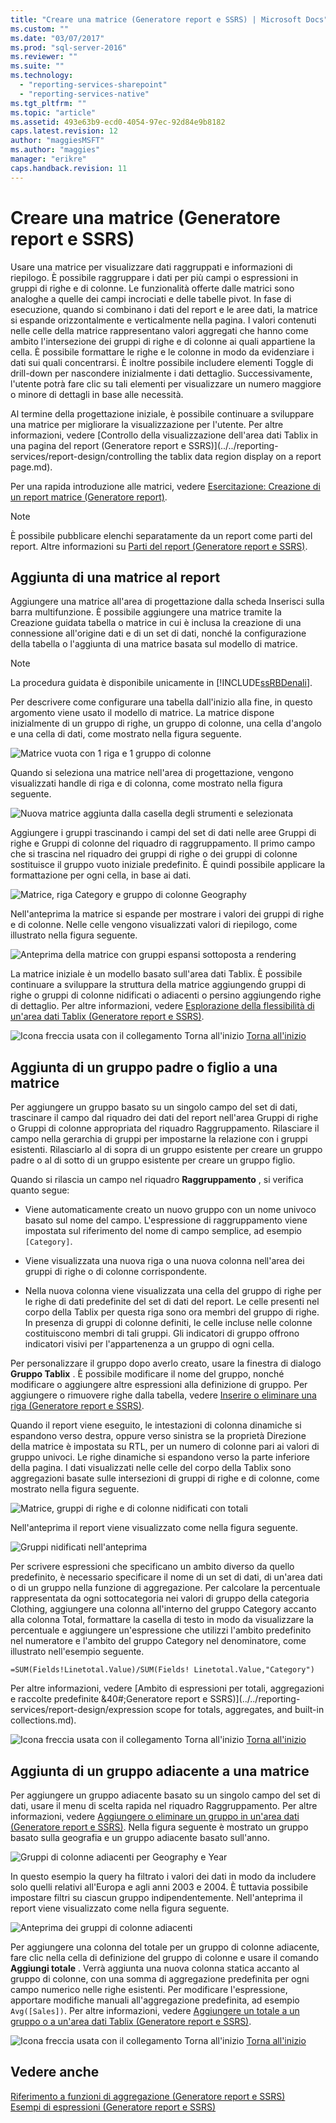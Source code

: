 ```yaml
---
title: "Creare una matrice (Generatore report e SSRS) | Microsoft Docs"
ms.custom: ""
ms.date: "03/07/2017"
ms.prod: "sql-server-2016"
ms.reviewer: ""
ms.suite: ""
ms.technology: 
  - "reporting-services-sharepoint"
  - "reporting-services-native"
ms.tgt_pltfrm: ""
ms.topic: "article"
ms.assetid: 493e63b9-ecd0-4054-97ec-92d84e9b8182
caps.latest.revision: 12
author: "maggiesMSFT"
ms.author: "maggies"
manager: "erikre"
caps.handback.revision: 11
---
```

# Creare una matrice (Generatore report e SSRS)
  Usare una matrice per visualizzare dati raggruppati e informazioni di riepilogo. È possibile raggruppare i dati per più campi o espressioni in gruppi di righe e di colonne. Le funzionalità offerte dalle matrici sono analoghe a quelle dei campi incrociati e delle tabelle pivot. In fase di esecuzione, quando si combinano i dati del report e le aree dati, la matrice si espande orizzontalmente e verticalmente nella pagina. I valori contenuti nelle celle della matrice rappresentano valori aggregati che hanno come ambito l'intersezione dei gruppi di righe e di colonne ai quali appartiene la cella. È possibile formattare le righe e le colonne in modo da evidenziare i dati sui quali concentrarsi. È inoltre possibile includere elementi Toggle di drill-down per nascondere inizialmente i dati dettaglio. Successivamente, l'utente potrà fare clic su tali elementi per visualizzare un numero maggiore o minore di dettagli in base alle necessità.  
  
 Al termine della progettazione iniziale, è possibile continuare a sviluppare una matrice per migliorare la visualizzazione per l'utente. Per altre informazioni, vedere [Controllo della visualizzazione dell'area dati Tablix in una pagina del report &#40;Generatore report e SSRS&#41;](../../reporting-services/report-design/controlling the tablix data region display on a report page.md).  
  
 Per una rapida introduzione alle matrici, vedere [Esercitazione: Creazione di un report matrice &#40;Generatore report&#41;](../../reporting-services/tutorial-creating-a-matrix-report-report-builder.md).  
  
> [!NOTE]  
>  È possibile pubblicare elenchi separatamente da un report come parti del report. Altre informazioni su [Parti del report (Generatore report e SSRS)](../../reporting-services/report-design/report-parts-report-builder-and-ssrs.md).  
  
##  <a name="AddingMatrix"></a> Aggiunta di una matrice al report  
 Aggiungere una matrice all'area di progettazione dalla scheda Inserisci sulla barra multifunzione. È possibile aggiungere una matrice tramite la Creazione guidata tabella o matrice in cui è inclusa la creazione di una connessione all'origine dati e di un set di dati, nonché la configurazione della tabella o l'aggiunta di una matrice basata sul modello di matrice.  
  
> [!NOTE]  
>  La procedura guidata è disponibile unicamente in [!INCLUDE[ssRBDenali](../../includes/ssrbdenali-md.md)].  
  
 Per descrivere come configurare una tabella dall'inizio alla fine, in questo argomento viene usato il modello di matrice.  La matrice dispone inizialmente di un gruppo di righe, un gruppo di colonne, una cella d'angolo e una cella di dati, come mostrato nella figura seguente.  
  
 ![Matrice vuota con 1 riga e 1 gruppo di colonne](../../reporting-services/report-design/media/rs-matrixtemplatenew.gif "Matrice vuota con 1 riga e 1 gruppo di colonne")  
  
 Quando si seleziona una matrice nell'area di progettazione, vengono visualizzati handle di riga e di colonna, come mostrato nella figura seguente.  
  
 ![Nuova matrice aggiunta dalla casella degli strumenti e selezionata](../../reporting-services/report-design/media/rs-matrixtemplatenewselected.gif "Nuova matrice aggiunta dalla casella degli strumenti e selezionata")  
  
 Aggiungere i gruppi trascinando i campi del set di dati nelle aree Gruppi di righe e Gruppi di colonne del riquadro di raggruppamento. Il primo campo che si trascina nel riquadro dei gruppi di righe o dei gruppi di colonne sostituisce il gruppo vuoto iniziale predefinito. È quindi possibile applicare la formattazione per ogni cella, in base ai dati.  
  
 ![Matrice, riga Category e gruppo di colonne Geography](../../reporting-services/report-design/media/rs-basicmatrixdesign.gif "Matrice, riga Category e gruppo di colonne Geography")  
  
 Nell'anteprima la matrice si espande per mostrare i valori dei gruppi di righe e di colonne. Nelle celle vengono visualizzati valori di riepilogo, come illustrato nella figura seguente.  
  
 ![Anteprima della matrice con gruppi espansi sottoposta a rendering](../../reporting-services/report-design/media/rs-basicmatrixpreview.gif "Anteprima della matrice con gruppi espansi sottoposta a rendering")  
  
 La matrice iniziale è un modello basato sull'area dati Tablix. È possibile continuare a sviluppare la struttura della matrice aggiungendo gruppi di righe o gruppi di colonne nidificati o adiacenti o persino aggiungendo righe di dettaglio. Per altre informazioni, vedere [Esplorazione della flessibilità di un'area dati Tablix &#40;Generatore report e SSRS&#41;](../../reporting-services/report-design/exploring-the-flexibility-of-a-tablix-data-region-report-builder-and-ssrs.md).  
  
 ![Icona freccia usata con il collegamento Torna all'inizio](../../analysis-services/instances/media/uparrow16x16.png "Icona freccia usata con il collegamento Torna all'inizio") [Torna all'inizio](#BackToTop)  
  
##  <a name="AddingParentGroupChild"></a> Aggiunta di un gruppo padre o figlio a una matrice  
 Per aggiungere un gruppo basato su un singolo campo del set di dati, trascinare il campo dal riquadro dei dati del report nell'area Gruppi di righe o Gruppi di colonne appropriata del riquadro Raggruppamento. Rilasciare il campo nella gerarchia di gruppi per impostarne la relazione con i gruppi esistenti. Rilasciarlo al di sopra di un gruppo esistente per creare un gruppo padre o al di sotto di un gruppo esistente per creare un gruppo figlio.  
  
 Quando si rilascia un campo nel riquadro **Raggruppamento** , si verifica quanto segue:  
  
-   Viene automaticamente creato un nuovo gruppo con un nome univoco basato sul nome del campo. L'espressione di raggruppamento viene impostata sul riferimento del nome di campo semplice, ad esempio `[Category]`.  
  
-   Viene visualizzata una nuova riga o una nuova colonna nell'area dei gruppi di righe o di colonne corrispondente.  
  
-   Nella nuova colonna viene visualizzata una cella del gruppo di righe per le righe di dati predefinite del set di dati del report. Le celle presenti nel corpo della Tablix per questa riga sono ora membri del gruppo di righe. In presenza di gruppi di colonne definiti, le celle incluse nelle colonne costituiscono membri di tali gruppi. Gli indicatori di gruppo offrono indicatori visivi per l'appartenenza a un gruppo di ogni cella.  
  
 Per personalizzare il gruppo dopo averlo creato, usare la finestra di dialogo **Gruppo Tablix** . È possibile modificare il nome del gruppo, nonché modificare o aggiungere altre espressioni alla definizione di gruppo. Per aggiungere o rimuovere righe dalla tabella, vedere [Inserire o eliminare una riga &#40;Generatore report e SSRS&#41;](../../reporting-services/report-design/insert-or-delete-a-row-report-builder-and-ssrs.md).  
  
 Quando il report viene eseguito, le intestazioni di colonna dinamiche si espandono verso destra, oppure verso sinistra se la proprietà Direzione della matrice è impostata su RTL, per un numero di colonne pari ai valori di gruppo univoci. Le righe dinamiche si espandono verso la parte inferiore della pagina. I dati visualizzati nelle celle del corpo della Tablix sono aggregazioni basate sulle intersezioni di gruppi di righe e di colonne, come mostrato nella figura seguente.  
  
 ![Matrice, gruppi di righe e di colonne nidificati con totali](../../reporting-services/report-design/media/rs-basicmatrixnestedgroupstotalsdesign.gif "Matrice, gruppi di righe e di colonne nidificati con totali")  
  
 Nell'anteprima il report viene visualizzato come nella figura seguente.  
  
 ![Gruppi nidificati nell'anteprima](../../reporting-services/report-design/media/rs-basicmatrixnestedgroupstotalspreview.gif "Gruppi nidificati nell'anteprima")  
  
 Per scrivere espressioni che specificano un ambito diverso da quello predefinito, è necessario specificare il nome di un set di dati, di un'area dati o di un gruppo nella funzione di aggregazione. Per calcolare la percentuale rappresentata da ogni sottocategoria nei valori di gruppo della categoria Clothing, aggiungere una colonna all'interno del gruppo Category accanto alla colonna Total, formattare la casella di testo in modo da visualizzare la percentuale e aggiungere un'espressione che utilizzi l'ambito predefinito nel numeratore e l'ambito del gruppo Category nel denominatore, come illustrato nell'esempio seguente.  
  
 `=SUM(Fields!Linetotal.Value)/SUM(Fields! Linetotal.Value,"Category")`  
  
 Per altre informazioni, vedere [Ambito di espressioni per totali, aggregazioni e raccolte predefinite &40#;Generatore report e SSRS&#41;](../../reporting-services/report-design/expression scope for totals, aggregates, and built-in collections.md).  
  
 ![Icona freccia usata con il collegamento Torna all'inizio](../../analysis-services/instances/media/uparrow16x16.png "Icona freccia usata con il collegamento Torna all'inizio") [Torna all'inizio](#BackToTop)  
  
##  <a name="AddingAdjacentGroup"></a> Aggiunta di un gruppo adiacente a una matrice  
 Per aggiungere un gruppo adiacente basato su un singolo campo del set di dati, usare il menu di scelta rapida nel riquadro Raggruppamento. Per altre informazioni, vedere [Aggiungere o eliminare un gruppo in un'area dati &#40;Generatore report e SSRS&#41;](../../reporting-services/report-design/add-or-delete-a-group-in-a-data-region-report-builder-and-ssrs.md). Nella figura seguente è mostrato un gruppo basato sulla geografia e un gruppo adiacente basato sull'anno.  
  
 ![Gruppi di colonne adiacenti per Geography e Year](../../reporting-services/report-design/media/rs-basicmatrixadjacentgroupsdesign.gif "Gruppi di colonne adiacenti per Geography e Year")  
  
 In questo esempio la query ha filtrato i valori dei dati in modo da includere solo quelli relativi all'Europa e agli anni 2003 e 2004. È tuttavia possibile impostare filtri su ciascun gruppo indipendentemente. Nell'anteprima il report viene visualizzato come nella figura seguente.  
  
 ![Anteprima dei gruppi di colonne adiacenti](../../reporting-services/report-design/media/rs-basicmatrixadjacentgroupspreview.gif "Anteprima dei gruppi di colonne adiacenti")  
  
 Per aggiungere una colonna del totale per un gruppo di colonne adiacente, fare clic nella cella di definizione del gruppo di colonne e usare il comando **Aggiungi totale** . Verrà aggiunta una nuova colonna statica accanto al gruppo di colonne, con una somma di aggregazione predefinita per ogni campo numerico nelle righe esistenti. Per modificare l'espressione, apportare modifiche manuali all'aggregazione predefinita, ad esempio `Avg([Sales])`. Per altre informazioni, vedere [Aggiungere un totale a un gruppo o a un'area dati Tablix &#40;Generatore report e SSRS&#41;](../../reporting-services/report-design/add-a-total-to-a-group-or-tablix-data-region-report-builder-and-ssrs.md).  
  
 ![Icona freccia usata con il collegamento Torna all'inizio](../../analysis-services/instances/media/uparrow16x16.png "Icona freccia usata con il collegamento Torna all'inizio") [Torna all'inizio](#BackToTop)  
  
## Vedere anche  
 [Riferimento a funzioni di aggregazione &#40;Generatore report e SSRS&#41;](../../reporting-services/report-design/aggregate-functions-reference-report-builder-and-ssrs.md)   
 [Esempi di espressioni &#40;Generatore report e SSRS&#41;](../../reporting-services/report-design/expression-examples-report-builder-and-ssrs.md)  
  
  